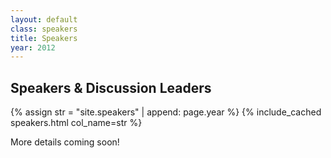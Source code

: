 ```yaml
---
layout: default
class: speakers
title: Speakers
year: 2012
---
```


<h2>Speakers & Discussion Leaders</h2>

{% assign str = "site.speakers" | append: page.year %}
{% include_cached speakers.html col_name=str %}

<p class="collections-tag">More details coming soon!</p>
